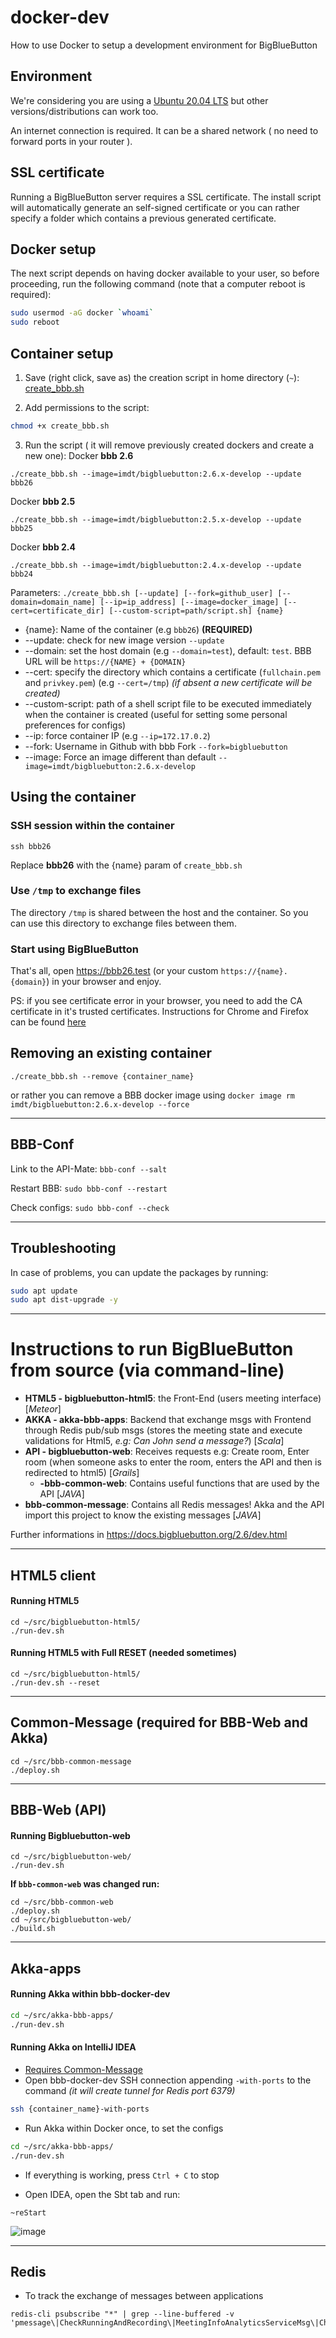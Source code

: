 # docker-dev

How to use Docker to setup a development environment for BigBlueButton

## Environment

We're considering you are using a [Ubuntu 20.04 LTS](https://ubuntu.com/download/desktop) but other versions/distributions can work too.

An internet connection is required. It can be a shared network ( no need to forward ports in your router ).

## SSL certificate

Running a BigBlueButton server requires a SSL certificate. The install script will automatically generate an self-signed certificate or you can rather specify a folder which contains a previous generated certificate.


## Docker setup

The next script depends on having docker available to your user, so before proceeding, run the following command (note that a computer reboot is required):

```sh
sudo usermod -aG docker `whoami`
sudo reboot
```

## Container setup

1. Save (right click, save as) the creation script in home directory (`~`): [create_bbb.sh](create_bbb.sh?raw=1)

2. Add permissions to the script:
```sh
chmod +x create_bbb.sh
```

3. Run the script ( it will remove previously created dockers and create a new one):
Docker **bbb 2.6**
```
./create_bbb.sh --image=imdt/bigbluebutton:2.6.x-develop --update bbb26
```
Docker **bbb 2.5**
```
./create_bbb.sh --image=imdt/bigbluebutton:2.5.x-develop --update bbb25
```
Docker **bbb 2.4**
```
./create_bbb.sh --image=imdt/bigbluebutton:2.4.x-develop --update bbb24
```


Parameters:
`./create_bbb.sh [--update] [--fork=github_user] [--domain=domain_name] [--ip=ip_address] [--image=docker_image] [--cert=certificate_dir] [--custom-script=path/script.sh] {name}`
- {name}: Name of the container (e.g `bbb26`) **(REQUIRED)**
- --update: check for new image version `--update`
- --domain: set the host domain (e.g `--domain=test`), default: `test`. BBB URL will be `https://{NAME} + {DOMAIN}`
- --cert: specify the directory which contains a certificate (`fullchain.pem` and `privkey.pem`) (e.g `--cert=/tmp`) *(if absent a new certificate will be created)*
- --custom-script: path of a shell script file to be executed immediately when the container is created (useful for setting some personal preferences for configs)
- --ip: force container IP (e.g `--ip=172.17.0.2`)
- --fork: Username in Github with bbb Fork `--fork=bigbluebutton`
- --image: Force an image different than default `--image=imdt/bigbluebutton:2.6.x-develop`
## Using the container

### SSH session within the container
``` 
ssh bbb26
``` 
Replace **bbb26** with the {name} param of `create_bbb.sh`


### Use `/tmp` to exchange files
The directory `/tmp` is shared between the host and the container. So you can use this directory to exchange files between them.

### Start using BigBlueButton

That's all, open https://bbb26.test (or your custom `https://{name}.{domain}`) in your browser and enjoy.

PS: if you see certificate error in your browser, you need to add the CA certificate in it's trusted certificates. Instructions for Chrome and Firefox can be found [here](https://github.com/bigbluebutton/docker-dev/issues/1)

##  Removing an existing container
``` 
./create_bbb.sh --remove {container_name}
``` 

or rather you can remove a BBB docker image using `docker image rm imdt/bigbluebutton:2.6.x-develop --force`


---
## BBB-Conf
Link to the API-Mate: `bbb-conf --salt`

Restart BBB: `sudo bbb-conf --restart`

Check configs: `sudo bbb-conf --check`

---
## Troubleshooting

In case of problems, you can update the packages by running:

```sh
sudo apt update
sudo apt dist-upgrade -y
```

---
# Instructions to run BigBlueButton from source (via command-line)
- **HTML5 - bigbluebutton-html5**: the Front-End (users meeting interface) [*Meteor*]
- **AKKA - akka-bbb-apps**: Backend that exchange msgs with Frontend through Redis pub/sub msgs (stores the meeting state and execute validations for Html5, *e.g: Can John send a message?*) [*Scala*]
- **API - bigbluebutton-web**: Receives requests e.g: Create room, Enter room (when someone asks to enter the room, enters the API and then is redirected to html5) [*Grails*]
    - **-bbb-common-web**: Contains useful functions that are used by the API [*JAVA*]
- **bbb-common-message**: Contains all Redis messages! Akka and the API import this project to know the existing messages [*JAVA*]

Further informations in https://docs.bigbluebutton.org/2.6/dev.html

---
## HTML5 client

#### Running HTML5
```
cd ~/src/bigbluebutton-html5/
./run-dev.sh
```

#### Running HTML5 with **Full RESET** (needed sometimes)
```
cd ~/src/bigbluebutton-html5/
./run-dev.sh --reset
```

---
## Common-Message (required for BBB-Web and Akka)
```
cd ~/src/bbb-common-message
./deploy.sh
``` 

---
## BBB-Web (API)

#### Running Bigbluebutton-web
```
cd ~/src/bigbluebutton-web/
./run-dev.sh
```

**If `bbb-common-web` was changed run:**
```
cd ~/src/bbb-common-web
./deploy.sh
cd ~/src/bigbluebutton-web/
./build.sh
```


---
## Akka-apps

#### Running Akka within **bbb-docker-dev**
```bash
cd ~/src/akka-bbb-apps/
./run-dev.sh
```

#### Running Akka on **IntelliJ IDEA**
- [Requires Common-Message](#common-message-required-for-bbb-web-and-akka)
- Open bbb-docker-dev SSH connection appending `-with-ports` to the command *(it will create tunnel for Redis port 6379)*
```bash
ssh {container_name}-with-ports
```
- Run Akka within Docker once, to set the configs
```bash
cd ~/src/akka-bbb-apps/
./run-dev.sh
```
- If everything is working, press `Ctrl + C` to stop

- Open IDEA, open the Sbt tab and run:
```
~reStart
```
![image](https://user-images.githubusercontent.com/5660191/158892260-8356d117-3be8-424a-aa24-ca405511f4e5.png)


---
## Redis
- To track the exchange of messages between applications 
```
redis-cli psubscribe "*" | grep --line-buffered -v 'pmessage\|CheckRunningAndRecording\|MeetingInfoAnalyticsServiceMsg\|CheckAliveP\|GetUsersStatusToVoiceConfSysMsg\|SendCursorPosition\|DoLatencyTracerMsg'
```

